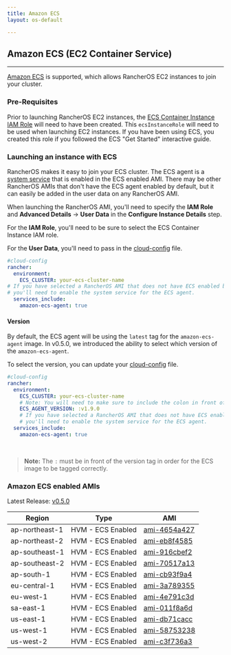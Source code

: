 ```yaml
---
title: Amazon ECS
layout: os-default

---
```


## Amazon ECS (EC2 Container Service)
---

[Amazon ECS](https://aws.amazon.com/ecs/) is supported, which allows RancherOS EC2 instances to join your cluster. 

### Pre-Requisites

Prior to launching RancherOS EC2 instances, the [ECS Container Instance IAM Role](http://docs.aws.amazon.com/AmazonECS/latest/developerguide/instance_IAM_role.html) will need to have been created. This `ecsInstanceRole` will need to be used when launching EC2 instances. If you have been using ECS, you created this role if you followed the ECS "Get Started" interactive guide. 

### Launching an instance with ECS

RancherOS makes it easy to join your ECS cluster. The ECS agent is a [system service]({{site.baseurl}}/os/configuration/system-services/) that is enabled in the ECS enabled AMI. There may be other RancherOS AMIs that don't have the ECS agent enabled by default, but it can easily be added in the user data on any RancherOS AMI. 

When launching the RancherOS AMI, you'll need to specify the **IAM Role** and **Advanced Details** -> **User Data** in the **Configure Instance Details** step. 

For the **IAM Role**, you'll need to be sure to select the ECS Container Instance IAM role. 

For the **User Data**, you'll need to pass in the [cloud-config]({{site.baseurl}}/os/cloud-config/) file.

```yaml
#cloud-config
rancher:
  environment:
    ECS_CLUSTER: your-ecs-cluster-name
# If you have selected a RancherOS AMI that does not have ECS enabled by default,
# you'll need to enable the system service for the ECS agent.
  services_include:
    amazon-ecs-agent: true
```

#### Version

By default, the ECS agent will be using the `latest` tag for the `amazon-ecs-agent` image. In v0.5.0, we introduced the ability to select which version of the `amazon-ecs-agent`. 

To select the version, you can update your [cloud-config]({{site.baseurl}}/os/cloud-config/) file.

```yaml
#cloud-config
rancher:
  environment:
    ECS_CLUSTER: your-ecs-cluster-name
    # Note: You will need to make sure to include the colon in front of the version.
    ECS_AGENT_VERSION: :v1.9.0
    # If you have selected a RancherOS AMI that does not have ECS enabled by default,
    # you'll need to enable the system service for the ECS agent.
  services_include:
    amazon-ecs-agent: true
```

<br>

> **Note:** The `:` must be in front of the version tag in order for the ECS image to be tagged correctly.

### Amazon ECS enabled AMIs

Latest Release: [v0.5.0](https://github.com/rancher/os/releases/tag/v0.5.0)

Region | Type | AMI
---|--- | ---
ap-northeast-1 | HVM - ECS Enabled |  [ami-4654a427](https://console.aws.amazon.com/ec2/home?region=ap-northeast-1#launchInstanceWizard:ami=ami-4654a427)
ap-northeast-2 | HVM - ECS Enabled |  [ami-eb8f4585](https://console.aws.amazon.com/ec2/home?region=ap-northeast-2#launchInstanceWizard:ami=ami-eb8f4585)
ap-southeast-1 | HVM - ECS Enabled |  [ami-916cbef2](https://console.aws.amazon.com/ec2/home?region=ap-southeast-1#launchInstanceWizard:ami=ami-916cbef2)
ap-southeast-2 | HVM - ECS Enabled |  [ami-70517a13](https://console.aws.amazon.com/ec2/home?region=ap-southeast-2#launchInstanceWizard:ami=ami-70517a13)
ap-south-1 | HVM - ECS Enabled |  [ami-cb93f9a4](https://console.aws.amazon.com/ec2/home?region=ap-south-1#launchInstanceWizard:ami=ami-cb93f9a4)
eu-central-1 | HVM - ECS Enabled |  [ami-3a789355](https://console.aws.amazon.com/ec2/home?region=eu-central-1#launchInstanceWizard:ami=ami-3a789355)
eu-west-1 | HVM - ECS Enabled |  [ami-4e791c3d](https://console.aws.amazon.com/ec2/home?region=eu-west-1#launchInstanceWizard:ami=ami-4e791c3d)
sa-east-1 | HVM - ECS Enabled |  [ami-011f8a6d](https://console.aws.amazon.com/ec2/home?region=sa-east-1#launchInstanceWizard:ami=ami-011f8a6d)
us-east-1 | HVM - ECS Enabled |  [ami-db71cacc](https://console.aws.amazon.com/ec2/home?region=us-east-1#launchInstanceWizard:ami=ami-db71cacc)
us-west-1 | HVM - ECS Enabled |  [ami-58753238](https://console.aws.amazon.com/ec2/home?region=us-west-1#launchInstanceWizard:ami=ami-58753238)
us-west-2 | HVM - ECS Enabled |  [ami-c3f736a3](https://console.aws.amazon.com/ec2/home?region=us-west-2#launchInstanceWizard:ami=ami-c3f736a3)
